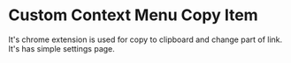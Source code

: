 # Custom Context Menu Copy Item

It's chrome extension is used for copy to clipboard and change part of link. 
It's has simple settings page.
